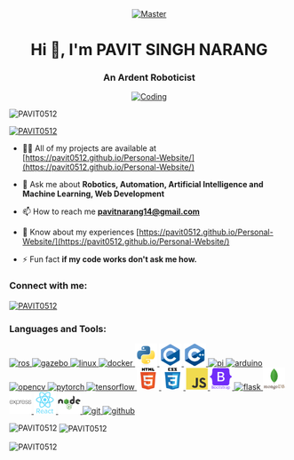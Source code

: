<div align="center">
<a href="https://pavit0512.github.io/Personal-Website/">
  <img src="https://github.com/PAVIT0512/robotgif/blob/main/SOFTBANK%20ROBOTICS%20_%20Partner%20Program.gif" alt="Master" width="600">
</a>
</div>

<h1 align="center">Hi 👋, I'm PAVIT SINGH NARANG</h1>
<h3 align="center">An Ardent Roboticist </h3>

<div align="center">
<a href="https://pavit0512.github.io/Personal-Website/">
  <img src="https://cdn.dribbble.com/users/730703/screenshots/6581243/avento.gif" alt="Coding" width="400">
</a>
</div>


<p align="left"> <img src="https://komarev.com/ghpvc/?username=PAVIT0512&label=Profile%20views&color=0e75b6&style=flat" alt="PAVIT0512" /> </p>

<p align="left"> <a href="https://github.com/ryo-ma/github-profile-trophy"><img src="https://github-profile-trophy.vercel.app/?username=PAVIT0512" alt="PAVIT0512" /></a> </p>

- 👨‍💻 All of my projects are available at [https://pavit0512.github.io/Personal-Website/](https://pavit0512.github.io/Personal-Website/)

- 💬 Ask me about **Robotics, Automation, Artificial Intelligence and Machine Learning, Web Development**

- 📫 How to reach me **pavitnarang14@gmail.com**

- 📄 Know about my experiences [https://pavit0512.github.io/Personal-Website/](https://pavit0512.github.io/Personal-Website/)

- ⚡ Fun fact **if my code works don't ask me how.**

<h3 align="left">Connect with me:</h3>
<p align="left">
<a href="https://www.linkedin.com/in/pavit-singh-narang-08b64620a/" target="blank"><img align="center" src="https://raw.githubusercontent.com/rahuldkjain/github-profile-readme-generator/master/src/images/icons/Social/linked-in-alt.svg" alt="PAVIT0512" height="30" width="40" /></a>
<!-- <a href="https://www.hackerrank.com/manasgupta7624" target="blank"><img align="center" src="https://raw.githubusercontent.com/rahuldkjain/github-profile-readme-generator/master/src/images/icons/Social/hackerrank.svg" alt="manasgupta7624" height="30" width="40" /></a>
<a href="https://www.leetcode.com/PAVIT0512" target="blank"><img align="center" src="https://raw.githubusercontent.com/rahuldkjain/github-profile-readme-generator/master/src/images/icons/Social/leet-code.svg" alt="PAVIT0512" height="30" width="40" /></a> -->
</p>

<h3 align="left">Languages and Tools:</h3>
<p align="left"> 


  <a href="https://www.ros.org/" target="_blank" rel="noreferrer"> 
            <img src="https://cdn.jsdelivr.net/gh/devicons/devicon@latest/icons/ros/ros-original-wordmark.svg" alt="ros" width="40" height="40" />
    </a>       
<a href="https://gazebosim.org/home" target="_blank" rel="noreferrer"> 
       <img src="https://cdn.jsdelivr.net/gh/devicons/devicon@latest/icons/gazebo/gazebo-original-wordmark.svg" alt="gazebo" width="40" height="40"/>
  </a> 
  <a href="https://www.linux.org/" target="_blank" rel="noreferrer"> 
       <img src="https://cdn.jsdelivr.net/gh/devicons/devicon@latest/icons/linux/linux-plain.svg" alt="linux" width="40" height="40"/>
  </a> 
  <a href="https://docs.docker.com/" target="_blank" rel="noreferrer"> 
      <img src="https://cdn.jsdelivr.net/gh/devicons/devicon@latest/icons/docker/docker-original-wordmark.svg" alt="docker" width="40" height="40"/>
  </a> 
  <a href="https://www.python.org" target="_blank" rel="noreferrer"> 
    <img src="https://raw.githubusercontent.com/devicons/devicon/master/icons/python/python-original.svg" alt="python" width="40" height="40"/> 
  </a>  
  <a href="https://www.cprogramming.com/" target="_blank" rel="noreferrer"> 
    <img src="https://raw.githubusercontent.com/devicons/devicon/master/icons/c/c-original.svg" alt="c" width="40" height="40"/> 
  </a> 
  <a href="https://www.w3schools.com/cpp/" target="_blank" rel="noreferrer"> 
    <img src="https://raw.githubusercontent.com/devicons/devicon/master/icons/cplusplus/cplusplus-original.svg" alt="cplusplus" width="40" height="40"/> 
  </a> 

  <a href="https://www.raspberrypi.org/" target="_blank" rel="noreferrer">
    <img src="https://cdn.jsdelivr.net/gh/devicons/devicon@latest/icons/raspberrypi/raspberrypi-original.svg" alt="pi" width="40" height="40" />
  </a>  
      
 <a href="https://www.arduino.cc/" target="_blank" rel="noreferrer"> 
      <img src="https://cdn.jsdelivr.net/gh/devicons/devicon@latest/icons/arduino/arduino-original-wordmark.svg" alt="arduino" width="40" height="40" />
     </a>       

  <a href="https://opencv.org/" target="_blank" rel="noreferrer"> 
    <img src="https://cdn.jsdelivr.net/gh/devicons/devicon@latest/icons/opencv/opencv-original-wordmark.svg" alt="opencv" width="40" height="40"/> 
  </a> 

<a href="https://pytorch.org/" target="_blank" rel="noreferrer">
      <img src="https://cdn.jsdelivr.net/gh/devicons/devicon@latest/icons/pytorch/pytorch-original-wordmark.svg" alt="pytorch" width="40" height="40" />
  </a> 

  <a href="https://www.tensorflow.org/" target="_blank" rel="noreferrer">
      <img src="https://cdn.jsdelivr.net/gh/devicons/devicon@latest/icons/tensorflow/tensorflow-original-wordmark.svg" alt="tensorflow" width="40" height="40" />
  </a>     
  
  <a href="https://www.w3.org/html/" target="_blank" rel="noreferrer"> 
    <img src="https://raw.githubusercontent.com/devicons/devicon/master/icons/html5/html5-original-wordmark.svg" alt="html5" width="40" height="40"/> 
  </a> 
  
  <a href="https://www.w3schools.com/css/" target="_blank" rel="noreferrer"> 
    <img src="https://raw.githubusercontent.com/devicons/devicon/master/icons/css3/css3-original-wordmark.svg" alt="css3" width="40" height="40"/> 
  </a> 
  <a href="https://developer.mozilla.org/en-US/docs/Web/JavaScript" target="_blank" rel="noreferrer"> 
    <img src="https://raw.githubusercontent.com/devicons/devicon/master/icons/javascript/javascript-original.svg" alt="javascript" width="40" height="40"/> 
  </a> 
  <a href="https://getbootstrap.com" target="_blank" rel="noreferrer"> 
    <img src="https://raw.githubusercontent.com/devicons/devicon/master/icons/bootstrap/bootstrap-plain-wordmark.svg" alt="bootstrap" width="40" height="40"/>
  </a>

  <a href="https://flask.palletsprojects.com/en/3.0.x/" target="_blank" rel="noreferrer">
    <img src="https://cdn.jsdelivr.net/gh/devicons/devicon@latest/icons/flask/flask-original-wordmark.svg" alt="flask" width="40" height="40" />
  </a>
          
  <a href="https://www.mongodb.com/" target="_blank" rel="noreferrer"> 
    <img src="https://raw.githubusercontent.com/devicons/devicon/master/icons/mongodb/mongodb-original-wordmark.svg" alt="mongodb" width="40" height="40"/> 
  </a>

  <a href="https://expressjs.com" target="_blank" rel="noreferrer"> 
    <img src="https://raw.githubusercontent.com/devicons/devicon/master/icons/express/express-original-wordmark.svg" alt="express" width="40" height="40"/> 
  </a> 
  <a href="https://reactjs.org/" target="_blank" rel="noreferrer"> 
    <img src="https://raw.githubusercontent.com/devicons/devicon/master/icons/react/react-original-wordmark.svg" alt="react" width="40" height="40"/> 
  </a> 
  <a href="https://nodejs.org" target="_blank" rel="noreferrer"> 
    <img src="https://raw.githubusercontent.com/devicons/devicon/master/icons/nodejs/nodejs-original-wordmark.svg" alt="nodejs" width="40" height="40"/> 
  </a> 
  
  <a href="https://git-scm.com/" target="_blank" rel="noreferrer"> 
    <img src="https://www.vectorlogo.zone/logos/git-scm/git-scm-icon.svg" alt="git" width="40" height="40"/> 
  </a> 

<a href="https://github.com/PAVIT0512" target="_blank" rel="noreferrer">
      <img src="https://cdn.jsdelivr.net/gh/devicons/devicon@latest/icons/github/github-original-wordmark.svg" alt="github" width="40" height="40" />
      </a>     
  
  
  
</p>

<p><img align="left" src="https://github-readme-stats.vercel.app/api/top-langs?username=PAVIT0512&show_icons=true&locale=en&layout=compact" alt="PAVIT0512" /></p>

<p>&nbsp;<img align="center" src="https://github-readme-stats.vercel.app/api?username=PAVIT0512&show_icons=true&locale=en" alt="PAVIT0512" /></p>

<p><img align="center" src="https://github-readme-streak-stats.herokuapp.com/?user=PAVIT0512&" alt="PAVIT0512" /></p>
